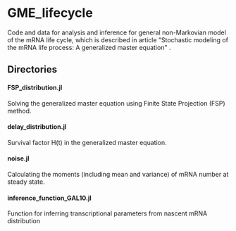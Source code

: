 # GME_lifecycle
Code and data for analysis and inference for  general non-Markovian model of the mRNA life cycle, which is described 
in article "Stochastic modeling of the mRNA life process: A generalized master equation" .

## Directories
#### FSP_distribution.jl
Solving the generalized master equation using Finite State Projection (FSP) method.
#### delay_distribution.jl
Survival factor H(t) in the generalized master equation. 
#### noise.jl
Calculating the moments (including mean and variance) of mRNA number at steady state.
#### inference_function_GAL10.jl
Function for inferring transcriptional parameters from nascent mRNA distribution

